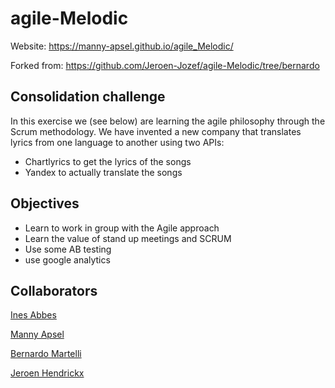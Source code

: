 # agile-Melodic
Website: https://manny-apsel.github.io/agile_Melodic/

Forked from: https://github.com/Jeroen-Jozef/agile-Melodic/tree/bernardo

## Consolidation challenge
In this exercise we (see below) are learning the agile philosophy through the Scrum methodology. We have invented a new company that translates lyrics from one language to another using two APIs:
* Chartlyrics to get the lyrics of the songs
* Yandex to actually translate the songs

## Objectives
* Learn to work in group with the Agile approach
* Learn the value of stand up meetings and SCRUM
* Use some AB testing
* use google analytics

## Collaborators
[Ines Abbes](https://github.com/InesAbbes/)

[Manny Apsel](https://github.com/Manny-Apsel/)

[Bernardo Martelli](https://github.com/bermarte/)

[Jeroen Hendrickx](https://github.com/Jeroen-Jozef/)


